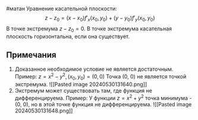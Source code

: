 #матан 
Уравнение касательной плоскости: $$z - z_0 = (x - x_0) f'_x(x_0, y_0) + (y - y_0)f'_y(x_0, y_0)$$
В точке экстремума $z - z_0 = 0$. В точке экстремума касательная плоскость горизонтальна, если она существует.

## Примечания
1. Доказанное необходимое условие не является достаточным.
	Пример: $z = x^2 - y^2, (x_0, y_0) = (0, 0)$
	Точка (0, 0) не является точкой экстремума.
	![[Pasted image 20240530131640.png]]
1. Экстремум может существовать там, где функция не дифференцируема.
	Пример:
	У функции $z = x^2 + y^2$ точка минимума - (0, 0), но в этой точке функция не дифференцируема.
	![[Pasted image 20240530131648.png]]